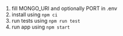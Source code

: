 1. fill MONGO_URI and optionally PORT in .env
2. install using ```npm ci```
3. run tests using ```npm run test```
4. run app using ```npm start```